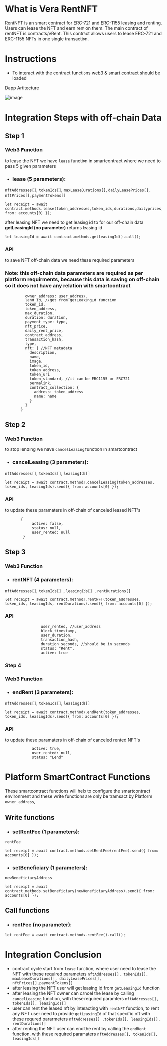

# What is Vera RentNFT

RentNFT is an smart contract for ERC-721 and ERC-1155 leasing and renting. Users can lease the NFT and earn rent on them. The main contract of rentNFT is contracts/vRent. This contract allows users to lease ERC-721 and ERC-1155 NFTs in one single transaction.

# Instructions
- To interact with the contract functions [web3](https://github.com/ChainSafe/web3.js) & [smart contract](https://www.ibm.com/topics/smart-contracts) should be loaded

Dapp Artitecture 

![image](https://user-images.githubusercontent.com/38735197/162038147-5e18ace0-9fae-437e-b0ec-97dfc1e5cdf6.png)


# Integration Steps with off-chain Data

## Step 1 
### Web3 Function
 to lease the NFT we have `lease` function in smartcontract where we need to pass 5 given parameters
- ### lease (5 parameters):
```nftAddresses[]```,
```tokenIds[]```,
```maxLeaseDurations[]```,
```dailyLeasePrices[]```,
```nftPrices[]```,
```paymentTokens[]```

```
let receipt = await contract.methods.lease(token_addresses,token_ids,durations,dailyprices,nftPrices,paymentTypes).send({ from: accounts[0] });

```
after leasing NFT we need to get leasing id to for our off-chain data
**getLeasingId (no parameter)** returns leasing id 
```
let leasingId = await contract.methods.getleasingId().call();
```
### API
to save NFT off-chain data we need these required parameters

 ### Note: this off-chain data parameters are required as per platform requirments, because this data is saving on off-chain so it does not have any relation with smartcontract
 ```  {
          owner_address: user_address,
          lend_id, //get from getLeasingId function 
          token_id,
          token_address,
          max_duration,
          duration: duration,
          payment_type: type,
          nft_price,
          daily_rent_price,
          contract_address,
          transaction_hash,
          type,
          nft: { //NFT metadata
            description,
            name,
            image,
            token_id,
            token_address,
            token_uri
            token_standard, //it can be ERC1155 or ERC721
            permalink,
            contract_collection: {
              address: token_address,
              name: name
            }
          }
        }
```

## Step 2 

### Web3 Function
to stop lending we have `cancelLeasing` function in smartcontract

- ### cancelLeasing (3 parameters):
```nftAddresses[]```,
```tokenIds[]```,
```leasingIds[]```
 ```
let receipt = await contract.methods.cancelLeasing(token_addresses, token_ids, leasingIds).send({ from: accounts[0] });
```
### API
to update these paramaters in off-chain of canceled leased NFT's
```
       {
            active: false,
            status: null,
            user_rented: null
        }
```


## Step 3

### Web3 Function

- ### rentNFT (4 parameters):
```nftAddresses[]```,
```tokenIds[] ```,
```leasingIds[] ```,
```rentDurations[] ```
```
let receipt = await contract.methods.rentNFT(token_addresses, token_ids, leasingIds, rentDurations).send({ from: accounts[0] });
```

### API

```
                user_rented, //user_address
                block_timestamp, 
                user_duration,
                transaction_hash,
                duration_seconds, //should be in seconds
                status: "Rent",
                active: true
```
### Step 4

### Web3 Function
- ### endRent (3 parameters):
```nftAddresses[]```,
```tokenIds[]```,
```leasingIds[]```
```
let receipt = await contract.methods.endRent(token_addresses, token_ids, leasingIds).send({ from: accounts[0] });
```
### API
to update these paramaters in off-chain of canceled rented NFT's

```
            active: true,
            user_rented: null,
            status: "Lend"
```

# Platform SmartContract Functions
These smartcontract functions will help to configure the smartcontract environment and these write functions are only be tramsact by Platform `owner_address`, 

## Write functions

- ### setRentFee (1 parameters):
```rentFee```
```
let receipt = await contract.methods.setRentFee(rentFee).send({ from: accounts[0] });
```

- ### setBeneficiary (1 parameters):
```newBeneficiaryAddress```
```
let receipt = await contract.methods.setBeneficiary(newBeneficiaryAddress).send({ from: accounts[0] });
```

## Call functions

- ### rentFee (no parameter):
```
let rentFee = await contract.methods.rentFee().call();
```


# Integration Conclusion

- contract cycle start from ``lease`` function, where user need to lease the NFT with these required parameters  ```nftAddresses[], tokenIds[], maxLeaseDurations[], dailyLeasePrices[], nftPrices[],paymentTokens[]```
- after leasing the NFT user will get leasing Id from ```getLeasingId``` function
- after leasing the NFT owner can cancel the lease by calling ```cancelLeasing``` function, with these required paramters ```nftAddresses[], tokenIds[], leasingIds[]```
- user can rent the leased nft by interacting with ```rentNFT``` function, to rent any NFT user need to provide ```getLeasingId``` of that specific nft with these requred pararmeters ```nftAddresses[] ,tokenIds[], leasingIds[], rentDurations[] ```
- after renting the NFT user can end the rent by calling the ```endRent``` function, with these required paramaters ```nftAddresses[], tokenIds[], leasingIds[]```


